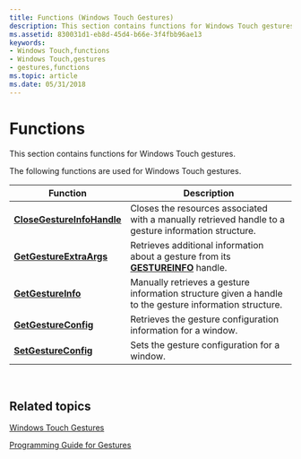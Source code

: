 ```yaml
---
title: Functions (Windows Touch Gestures)
description: This section contains functions for Windows Touch gestures.
ms.assetid: 830031d1-eb8d-45d4-b66e-3f4fbb96ae13
keywords:
- Windows Touch,functions
- Windows Touch,gestures
- gestures,functions
ms.topic: article
ms.date: 05/31/2018
---
```


# Functions

This section contains functions for Windows Touch gestures.

The following functions are used for Windows Touch gestures.



| Function                                                 | Description                                                                                             |
|----------------------------------------------------------|---------------------------------------------------------------------------------------------------------|
| [**CloseGestureInfoHandle**](/windows/desktop/api/winuser/nf-winuser-closegestureinfohandle) | Closes the resources associated with a manually retrieved handle to a gesture information structure.    |
| [**GetGestureExtraArgs**](/windows/desktop/api/winuser/nf-winuser-getgestureextraargs)       | Retrieves additional information about a gesture from its [**GESTUREINFO**](/windows/win32/api/winuser/ns-winuser-gestureinfo) handle.    |
| [**GetGestureInfo**](/windows/desktop/api/winuser/nf-winuser-getgestureinfo)                 | Manually retrieves a gesture information structure given a handle to the gesture information structure. |
| [**GetGestureConfig**](/windows/desktop/api/winuser/nf-winuser-getgestureconfig)             | Retrieves the gesture configuration information for a window.                                           |
| [**SetGestureConfig**](/windows/desktop/api/winuser/nf-winuser-setgestureconfig)             | Sets the gesture configuration for a window.                                                            |



 

## Related topics

<dl> <dt>

[Windows Touch Gestures](multi-touch-gestures.md)
</dt> <dt>

[Programming Guide for Gestures](guide-multi-touch-gestures.md)
</dt> </dl>

 

 




